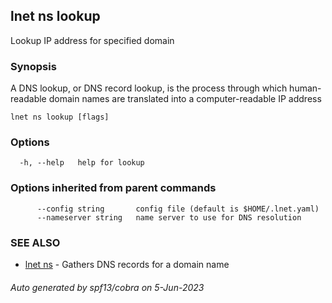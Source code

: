 ## lnet ns lookup

Lookup IP address for specified domain

### Synopsis

A DNS lookup, or DNS record lookup, is the process 
through which human-readable domain names are 
translated into a computer-readable IP address

```
lnet ns lookup [flags]
```

### Options

```
  -h, --help   help for lookup
```

### Options inherited from parent commands

```
      --config string       config file (default is $HOME/.lnet.yaml)
      --nameserver string   name server to use for DNS resolution
```

### SEE ALSO

* [lnet ns](lnet_ns.md)	 - Gathers DNS records for a domain name

###### Auto generated by spf13/cobra on 5-Jun-2023
